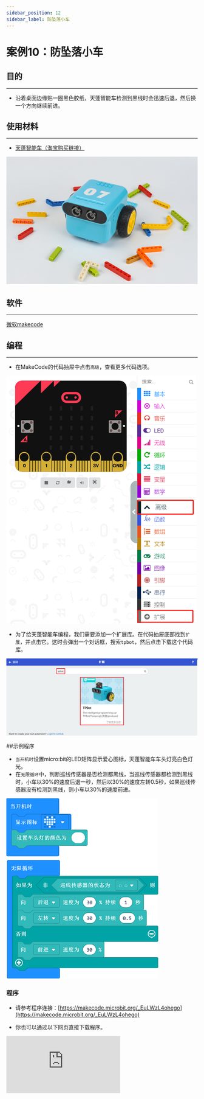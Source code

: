 ```yaml
---
sidebar_position: 12
sidebar_label: 防坠落小车
---
```


# 案例10：防坠落小车

## 目的
---
- 沿着桌面边缘贴一圈黑色胶纸，天蓬智能车检测到黑线时会迅速后退，然后换一个方向继续前进。

## 使用材料
---

- [天蓬智能车（淘宝购买链接）](https://item.taobao.com/item.htm?ft=t&id=627045784239)



![](./images/TPBot_tianpeng_case_01_01.png)





## 软件
---
[微软makecode](https://makecode.microbit.org/#)


## 编程
---


- 在MakeCode的代码抽屉中点击`高级`，查看更多代码选项。

![](./images/TPBot_tianpeng_case_01_02.png)

- 为了给天蓬智能车编程，我们需要添加一个扩展库。在代码抽屉底部找到`扩展`，并点击它。这时会弹出一个对话框，搜索`tpbot`，然后点击下载这个代码库。

![](./images/TPBot_tianpeng_case_01_03.png)

##示例程序
- `当开机时`设置micro:bit的LED矩阵显示爱心图标，天蓬智能车车头灯亮白色灯光。
- 在`无限循环`中，判断巡线传感器是否检测都黑线，当巡线传感器都检测到黑线时，小车以30%的速度后退一秒，然后以30%的速度左转0.5秒，如果巡线传感器没有检测到黑线，则小车以30%的速度前进。

![](./images/TPBot_tianpeng_case_10_04.png)

### 程序
- 请参考程序连接：[https://makecode.microbit.org/_EuLWzL4ohego](https://makecode.microbit.org/_EuLWzL4ohego)

- 你也可以通过以下网页直接下载程序。

<div
    style={{
        position: 'relative',
        paddingBottom: '60%',
        overflow: 'hidden',
    }}
>
    <iframe
        src="https://makecode.microbit.org/_EuLWzL4ohego"
        frameborder="0"
        sandbox="allow-popups allow-forms allow-scripts allow-same-origin"
        style={{
            position: 'absolute',
            width: '100%',
            height: '100%',
        }}
    />
</div>
---

## 结论
---

- 开机时micro:bit的LED矩阵显示爱心图案，天蓬智能车车头灯亮白色灯光，并向前行驶。当行驶到黑线范围时，天蓬智能车后退并左转，然后继续行驶。


## 思考
---


## 常见问题
---
Q:使用案例中的代码发现小车不能正常运行？
A:电池电量不足，增大程序中的小车速度参数的数值，并测试。

## 相关阅读
---
